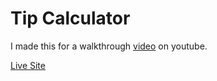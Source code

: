 # Tip Calculator

I made this for a walkthrough [video](https://youtu.be/wzwa4GYNSVI) on youtube.

[Live Site](https://tip-calculator-9mwq.onrender.com/)